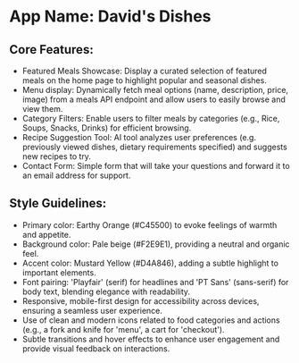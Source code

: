 # **App Name**: David's Dishes

## Core Features:

- Featured Meals Showcase: Display a curated selection of featured meals on the home page to highlight popular and seasonal dishes.
- Menu display: Dynamically fetch meal options (name, description, price, image) from a meals API endpoint and allow users to easily browse and view them.
- Category Filters: Enable users to filter meals by categories (e.g., Rice, Soups, Snacks, Drinks) for efficient browsing.
- Recipe Suggestion Tool: AI tool analyzes user preferences (e.g. previously viewed dishes, dietary requirements specified) and suggests new recipes to try.
- Contact Form: Simple form that will take your questions and forward it to an email address for support.

## Style Guidelines:

- Primary color: Earthy Orange (#C45500) to evoke feelings of warmth and appetite.
- Background color: Pale beige (#F2E9E1), providing a neutral and organic feel.
- Accent color: Mustard Yellow (#D4A846), adding a subtle highlight to important elements.
- Font pairing: 'Playfair' (serif) for headlines and 'PT Sans' (sans-serif) for body text, blending elegance with readability.
- Responsive, mobile-first design for accessibility across devices, ensuring a seamless user experience.
- Use of clean and modern icons related to food categories and actions (e.g., a fork and knife for 'menu', a cart for 'checkout').
- Subtle transitions and hover effects to enhance user engagement and provide visual feedback on interactions.